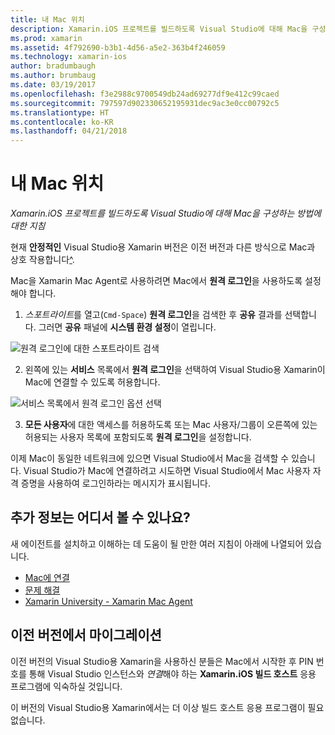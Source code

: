 ```yaml
---
title: 내 Mac 위치
description: Xamarin.iOS 프로젝트를 빌드하도록 Visual Studio에 대해 Mac을 구성하는 방법에 대한 지침
ms.prod: xamarin
ms.assetid: 4f792690-b3b1-4d56-a5e2-363b4f246059
ms.technology: xamarin-ios
author: bradumbaugh
ms.author: brumbaug
ms.date: 03/19/2017
ms.openlocfilehash: f3e2988c9700549db24ad69277df9e412c99caed
ms.sourcegitcommit: 797597d902330652195931dec9ac3e0cc00792c5
ms.translationtype: HT
ms.contentlocale: ko-KR
ms.lasthandoff: 04/21/2018
---
```

# <a name="wheres-my-mac"></a>내 Mac 위치

_Xamarin.iOS 프로젝트를 빌드하도록 Visual Studio에 대해 Mac을 구성하는 방법에 대한 지침_

현재 **안정적인** Visual Studio용 Xamarin 버전은 이전 버전과 다른 방식으로 Mac과 상호 작용합니다[^](#earlier-versions).

Mac을 Xamarin Mac Agent로 사용하려면 Mac에서 **원격 로그인**을 사용하도록 설정해야 합니다.

1. *스포트라이트*를 열고(`Cmd-Space`) **원격 로그인**을 검색한 후 **공유** 결과를 선택합니다. 그러면 **공유** 패널에 **시스템 환경 설정**이 열립니다.

  ![](visual-studio-ssh-images/spotlight.png "원격 로그인에 대한 스포트라이트 검색")

2. 왼쪽에 있는 **서비스** 목록에서 **원격 로그인**을 선택하여 Visual Studio용 Xamarin이 Mac에 연결할 수 있도록 허용합니다.

  ![](visual-studio-ssh-images/sharing.png "서비스 목록에서 원격 로그인 옵션 선택")

3. **모든 사용자**에 대한 액세스를 허용하도록 또는 Mac 사용자/그룹이 오른쪽에 있는 허용되는 사용자 목록에 포함되도록 **원격 로그인**을 설정합니다.

이제 Mac이 동일한 네트워크에 있으면 Visual Studio에서 Mac을 검색할 수 있습니다.
Visual Studio가 Mac에 연결하려고 시도하면 Visual Studio에서 Mac 사용자 자격 증명을 사용하여 로그인하라는 메시지가 표시됩니다.

## <a name="where-can-i-find-more-information"></a>추가 정보는 어디서 볼 수 있나요?

새 에이전트를 설치하고 이해하는 데 도움이 될 만한 여러 지침이 아래에 나열되어 있습니다.

- [Mac에 연결](~/ios/get-started/installation/windows/connecting-to-mac/index.md)
- [문제 해결](~/ios/get-started/installation/windows/connecting-to-mac/troubleshooting.md)
- [Xamarin University - Xamarin Mac Agent](https://university.xamarin.com/lightninglectures/xamarin-mac-agent)

<a name="earlier-versions" />

## <a name="migrating-from-previous-versions"></a>이전 버전에서 마이그레이션

이전 버전의 Visual Studio용 Xamarin을 사용하신 분들은 Mac에서 시작한 후 PIN 번호를 통해 Visual Studio 인스턴스와 *연결*해야 하는 **Xamarin.iOS 빌드 호스트** 응용 프로그램에 익숙하실 것입니다.

이 버전의 Visual Studio용 Xamarin에서는 더 이상 빌드 호스트 응용 프로그램이 필요 없습니다.
